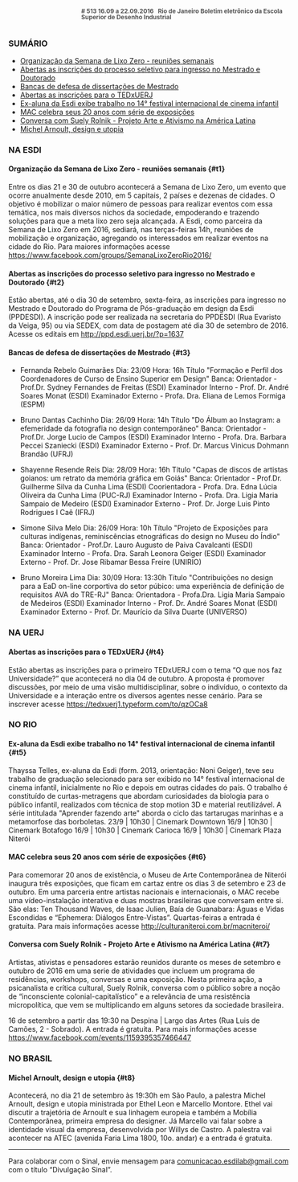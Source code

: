 <!--
---
title: sinal 513 - Esdi
-->
<div style="  width:40em;max-width: 40em;margin: 0 auto;" markdown=1>

<div style="background:url(img/selo.png) no-repeat;line-height:1em;font-size:0.85em;font-weight:bold;color:#555;padding: 0 0 0 145px;margin:0 0 3em 0;" markdown="1">
# 513
16.09 a 22.09.2016   Rio de Janeiro   
Boletim eletrônico da Escola Superior de Desenho Industrial
</div>



### SUMÁRIO 

  * [Organização da Semana de Lixo Zero - reuniões semanais](#t1)
  * [Abertas as inscrições do processo seletivo para ingresso no Mestrado e Doutorado](#t2)
  * [Bancas de defesa de dissertações de Mestrado](#t3)
  * [Abertas as inscrições para o TEDxUERJ](#t4)
  * [Ex-aluna da Esdi exibe trabalho no 14° festival internacional de cinema infantil](#t5)
  * [MAC celebra seus 20 anos com série de exposições](#t6)
  * [Conversa com Suely Rolnik - Projeto Arte e Ativismo na América Latina](#t7)
  * [Michel Arnoult, design e utopia](#t8)
  
### NA ESDI 

#### Organização da Semana de Lixo Zero - reuniões semanais {#t1}

Entre os dias 21 e 30 de outubro acontecerá a Semana de Lixo Zero, um evento que ocorre anualmente desde 2010, em 5 capitais, 2 países e dezenas de cidades. O objetivo é mobilizar o maior número de pessoas para realizar eventos com essa temática, nos mais diversos nichos da sociedade, empoderando e trazendo soluções para que a meta lixo zero seja alcançada. A Esdi, como parceira da Semana de Lixo Zero em 2016, sediará, nas terças-feiras 14h, reuniões de mobilização e organização, agregando os interessados em realizar eventos na cidade do Rio. Para maiores informações acesse https://www.facebook.com/groups/SemanaLixoZeroRio2016/ 


#### Abertas as inscrições do processo seletivo para ingresso no Mestrado e Doutorado {#t2}

Estão abertas, até o dia 30 de setembro, sexta-feira, as inscrições para ingresso no Mestrado e Doutorado do Programa de Pós-graduação em design da Esdi (PPDESDI). A inscrição pode ser realizada na secretaria do PPDESDI (Rua Evaristo da Veiga, 95) ou via SEDEX, com data de postagem até dia 30 de setembro de 2016. Acesse os editais em http://ppd.esdi.uerj.br/?p=1637  


#### Bancas de defesa de dissertações de Mestrado {#t3} 

- Fernanda Rebelo Guimarães
Dia: 23/09
Hora: 16h
Título "Formação e Perfil dos Coordenadores de Curso de Ensino Superior em Design"
Banca: Orientador - Prof.Dr. Sydney Fernandes de Freitas (ESDI)
           Examinador Interno - Prof. Dr. André Soares Monat (ESDI)
           Examinador Externo - Profa. Dra. Eliana de Lemos Formiga (ESPM)

- Bruno Dantas Cachinho 
Dia: 26/09
Hora: 14h
Título "Do Álbum ao Instagram: a efemeridade da fotografia no design contemporâneo"
Banca: Orientador - Prof.Dr. Jorge Lucio de Campos (ESDI)
           Examinador Interno - Profa. Dra. Barbara Peccei Szaniecki (ESDI)
           Examinador Externo - Prof. Dr. Marcus Vinicus Dohmann Brandão (UFRJ)

- Shayenne Resende Reis 
Dia: 28/09
Hora: 16h
Título "Capas de discos de artistas goianos: um retrato da memória gráfica em Goiás"
Banca: Orientador - Prof.Dr. Guilherme Silva da Cunha Lima (ESDI)
           Coorientadora - Profa. Dra. Edna Lúcia Oliveira da Cunha Lima (PUC-RJ)
           Examinador Interno - Profa. Dra. Ligia Maria Sampaio de Medeiro (ESDI)
           Examinador Externo - Prof. Dr. Jorge Luis Pinto Rodrigues I Caê (IFRJ)

- Simone Silva Melo 
Dia: 26/09
Hora: 10h
Título "Projeto de Exposições para culturas indígenas, reminiscências etnográficas do design no Museu do Índio"
Banca: Orientador - Prof.Dr. Lauro Augusto de Paiva Cavalcanti (ESDI)
           Examinador Interno - Profa. Dra. Sarah Leonora Geiger (ESDI)
           Examinador Externo - Prof. Dr. Jose Ribamar Bessa Freire (UNIRIO)

- Bruno Moreira Lima 
Dia: 30/09
Hora: 13:30h
Título "Contribuições no design para a EaD on-line corportiva do setor púbico: uma experiência de definição de requisitos AVA do TRE-RJ"
Banca: Orientadora - Profa.Dra. Ligia Maria Sampaio de Medeiros (ESDI)
           Examinador Interno - Prof. Dr. André Soares Monat (ESDI) 
           Examinador Externo - Prof. Dr. Maurício da Silva Duarte (UNIVERSO)


### NA UERJ

#### Abertas as inscrições para o TEDxUERJ {#t4} 

Estão abertas as inscrições para o primeiro TEDxUERJ com o tema “O que nos faz Universidade?” que acontecerá no dia 04 de outubro. A proposta é promover discussões, por meio de uma visão multidisciplinar, sobre o indivíduo, o contexto da Universidade e a interação entre os diversos agentes nesse cenário. Para se inscrever acesse https://tedxuerj1.typeform.com/to/qzOCa8 


### NO RIO

#### Ex-aluna da Esdi exibe trabalho no 14° festival internacional de cinema infantil {#t5}

Thayssa Telles, ex-aluna da Esdi (form. 2013, orientação: Noni Geiger), teve seu trabalho de graduação selecionado para ser exibido no 14° festival internacional de cinema infantil, inicialmente no Rio e depois em outras cidades do país. O trabalho é constituído de curtas-metragens que abordam curiosidades da biologia para o público infantil, realizados com técnica de stop motion 3D e material reutilizável. A série intitulada "Aprender fazendo arte" aborda o ciclo das tartarugas marinhas e a metamorfose das borboletas. 
23/9 | 10h30 | Cinemark Downtown
16/9 | 10h30 | Cinemark Botafogo
16/9 | 10h30 | Cinemark Carioca
16/9 | 10h30 | Cinemark Plaza Niterói


#### MAC celebra seus 20 anos com série de exposições {#t6}

Para comemorar 20 anos de existência, o Museu de Arte Contemporânea de Niterói inaugura três exposições, que ficam em cartaz entre os dias 3 de setembro e 23 de outubro.  Em uma parceria entre artistas nacionais e internacionais, o MAC recebe uma vídeo-instalação interativa e duas mostras brasileiras que conversam entre si. São elas: Ten Thousand Waves, de Isaac Julien, Baía de Guanabara: Águas e Vidas Escondidas e “Ephemera: Diálogos Entre-Vistas”. Quartas-feiras a entrada é gratuita. Para mais informações acesse http://culturaniteroi.com.br/macniteroi/ 


#### Conversa com Suely Rolnik - Projeto Arte e Ativismo na América Latina {#t7} 

Artistas, ativistas e pensadores estarão reunidos durante os meses de setembro e outubro de 2016 em uma serie de atividades que incluem um programa de residências, workshops, conversas e uma exposição. Nesta primeira ação, a psicanalista e crítica cultural, Suely Rolnik, conversa com o público sobre a noção de “inconsciente colonial-capitalístico” e a relevância de uma resistência micropolítica, que vem se multiplicando em alguns setores da sociedade brasileira. 

16 de setembro a partir das 19:30 na Despina | Largo das Artes 
(Rua Luis de Camões, 2 - Sobrado). A entrada é gratuita. Para mais informações acesse https://www.facebook.com/events/1159395357466447


### NO BRASIL 

#### Michel Arnoult, design e utopia {#t8}

Acontecerá, no dia 21 de setembro às 19:30h em São Paulo, a palestra Michel Arnoult, design e utopia ministrada por Ethel Leon e Marcello Montore. Ethel vai discutir a trajetória de Arnoult e sua linhagem europeia e também a Mobília Contemporânea, primeira empresa do designer. Já Marcello vai falar sobre a identidade visual da empresa, desenvolvida por Willys de Castro. A palestra vai acontecer na ATEC (avenida Faria Lima 1800, 10o. andar) e a entrada é gratuita. 


- - - 

Para colaborar com o Sinal, envie mensagem para [comunicacao.esdilab@gmail.com](mailto:comunicacao.esdilab@gmail.com) com o título “Divulgação Sinal”.

</div>

<img src="img/selo.png" style="display:none;opacity:0;width:0;height:0;" />
